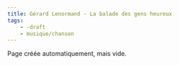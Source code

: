```yaml
---
title: Gérard Lenormand - La balade des gens heureux
tags:
    - -draft
    - musique/chanson
---
```


Page créée automatiquement, mais vide.
